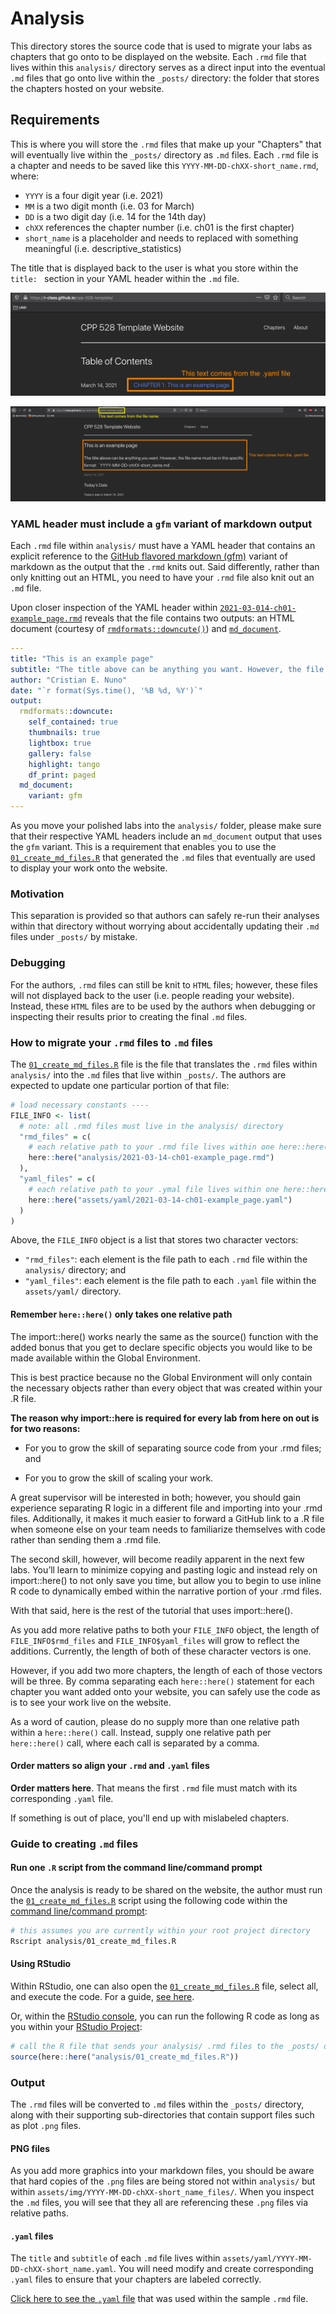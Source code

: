 # Analysis

This directory stores the source code that is used to migrate your labs as chapters that go onto to be displayed on the website. Each `.rmd` file that lives within this `analysis/` directory serves as a direct input into the eventual `.md` files that go onto live within the `_posts/` directory: the folder that stores the chapters hosted on your website.

## Requirements

This is where you will store the `.rmd` files that make up your "Chapters" that will eventually live within the `_posts/` directory as `.md` files. Each `.rmd` file is a chapter and needs to be saved like this `YYYY-MM-DD-chXX-short_name.rmd`, where:

* `YYYY` is a four digit year (i.e. 2021)
* `MM` is a two digit month (i.e. 03 for March)
* `DD` is a two digit day (i.e. 14 for the 14th day)
* `chXX` references the chapter number (i.e. ch01 is the first chapter)
* `short_name` is a placeholder and needs to replaced with something meaningful (i.e. descriptive_statistics)

The title that is displayed back to the user is what you store within the `title: ` section in your YAML header within the `.md` file.

![Screenshot of naming convention as user sees it, part 1](../assets/img/screenshots/chapter_name_on_home_page.png)

![Screenshot of naming convention as user sees it, part 2](../assets/img/screenshots/file_name_convention.png)

### YAML header must include a `gfm` variant of markdown output

Each `.rmd` file within `analysis/` must have a YAML header that contains an explicit reference to the [GitHub flavored markdown (gfm)](https://github.github.com/gfm/#what-is-github-flavored-markdown-) variant of markdown as the output that the `.rmd` knits out. Said differently, rather than only knitting out an HTML, you need to have your `.rmd` file also knit out an `.md` file.

Upon closer inspection of the YAML header within [`2021-03-014-ch01-example_page.rmd`](2021-03-014-ch01-example_page.rmd) reveals that the file contains two outputs: an HTML document (courtesy of [`rmdformats::downcute()`](https://github.com/juba/rmdformats#rmdformats)) and [`md_document`](https://bookdown.org/yihui/rmarkdown/markdown-document.html).

```yaml
---
title: "This is an example page"
subtitle: "The title above can be anything you want. However, the file name must be in this specific format: `YYYY-MM-DD-chXX-short_name.md`."
author: "Cristian E. Nuno"
date: "`r format(Sys.time(), '%B %d, %Y')`"
output:
  rmdformats::downcute:
    self_contained: true
    thumbnails: true
    lightbox: true
    gallery: false
    highlight: tango
    df_print: paged
  md_document:
    variant: gfm
---
```

As you move your polished labs into the `analysis/` folder, please make sure that their respective YAML headers include an `md_document` output that uses the `gfm` variant. This is a requirement that enables you to use the [`01_create_md_files.R`](01_create_md_files.R) that generated the `.md` files that eventually are used to display your work onto the website.

### Motivation
This separation is provided so that authors can safely re-run their analyses within that directory without worrying about accidentally updating their `.md` files under `_posts/` by mistake. 

### Debugging

For the authors, `.rmd` files can still be knit to `HTML` files; however, these files will not displayed back to the user (i.e. people reading your website). Instead, these `HTML` files are to be used by the authors when debugging or inspecting their results prior to creating the final `.md` files.


### How to migrate your `.rmd` files to `.md` files

The [`01_create_md_files.R`](01_create_md_files.R) file is the file that translates the `.rmd` files within `analysis/` into the `.md` files that live within `_posts/`. The authors are expected to update one particular portion of that file:

```r
# load necessary constants ----
FILE_INFO <- list(
  # note: all .rmd files must live in the analysis/ directory
  "rmd_files" = c(
    # each relative path to your .rmd file lives within one here::here() call
    here::here("analysis/2021-03-14-ch01-example_page.rmd")
  ),
  "yaml_files" = c(
    # each relative path to your .ymal file lives within one here::here() call
    here::here("assets/yaml/2021-03-14-ch01-example_page.yaml")
  )
)
```

Above, the `FILE_INFO` object is a list that stores two character vectors:

* `"rmd_files"`: each element is the file path to each `.rmd` file within the `analysis/` directory; and
* `"yaml_files"`: each element is the file path to each `.yaml` file within the `assets/yaml/` directory.

#### Remember `here::here()` only takes one relative path

The import::here() works nearly the same as the source() function with the added bonus that you get to declare specific objects you would like to be made available within the Global Environment.

This is best practice because no the Global Environment will only contain the necessary objects rather than every object that was created within your .R file.

**The reason why import::here is required for every lab from here on out is for two reasons:**

- For you to grow the skill of separating source code from your .rmd files; and

- For you to grow the skill of scaling your work.

A great supervisor will be interested in both; however, you should gain experience separating R logic in a different file and importing into your .rmd files. Additionally, it makes it much easier to forward a GitHub link to a .R file when someone else on your team needs to familiarize themselves with code rather than sending them a .rmd file.

The second skill, however, will become readily apparent in the next few labs. You’ll learn to minimize copying and pasting logic and instead rely on import::here() to not only save you time, but allow you to begin to use inline R code to dynamically embed within the narrative portion of your .rmd files.

With that said, here is the rest of the tutorial that uses import::here().

As you add more relative paths to both your `FILE_INFO` object, the length of `FILE_INFO$rmd_files` and `FILE_INFO$yaml_files` will grow to reflect the additions. Currently, the length of both of these character vectors is one.

However, if you add two more chapters, the length of each of those vectors will be three. By comma separating each `here::here()` statement for each chapter you want added onto your website, you can safely use the code as is to see your work live on the website.

As a word of caution, please do no supply more than one relative path within a `here::here()` call. Instead, supply one relative path per `here::here()` call, where each call is separated by a comma.

#### Order matters so align your `.rmd` and `.yaml` files

**Order matters here**. That means the first `.rmd` file must match with its corresponding `.yaml` file. 

If something is out of place, you'll end up with mislabeled chapters.

### Guide to creating `.md` files

#### Run one `.R` script from the command line/command prompt
Once the analysis is ready to be shared on the website, the author must run the [`01_create_md_files.R`](01_create_md_files.R) script using the following code within the [command line/command prompt](https://support.rstudio.com/hc/en-us/articles/115010737148-Using-the-RStudio-Terminal#intro):

```bash
# this assumes you are currently within your root project directory
Rscript analysis/01_create_md_files.R
```

#### Using RStudio

Within RStudio, one can also open the [`01_create_md_files.R`](01_create_md_files.R) file, select all, and execute the code. For a guide, [see here](https://support.rstudio.com/hc/en-us/articles/200484448-Editing-and-Executing-Code).

Or, within the [RStudio console](https://support.rstudio.com/hc/en-us/articles/200404846-Working-in-the-Console), you can run the following R code as long as you within your [RStudio Project](https://ds4ps.org/cpp-528-spr-2021/sched/week-02/):

```r
# call the R file that sends your analysis/ .rmd files to the _posts/ directory as .md files
source(here::here("analysis/01_create_md_files.R"))
```

### Output

The `.rmd` files will be converted to `.md` files within the `_posts/` directory, along with their supporting sub-directories that contain support files such as plot `.png` files.

#### PNG files

As you add more graphics into your markdown files, you should be aware that hard copies of the `.png` files are being stored not within `analysis/` but within `assets/img/YYYY-MM-DD-chXX-short_name_files/`. When you inspect the `.md` files, you will see that they all are referencing these `.png` files via relative paths.

#### `.yaml` files

The `title` and `subtitle` of each `.md` file lives within `assets/yaml/YYYY-MM-DD-chXX-short_name.yaml`. You will need modify and create corresponding `.yaml` files to ensure that your chapters are labeled correctly.

[Click here to see the `.yaml` file](../assets/yaml/2021-03-14-ch01-example_page.yaml) that was used within the sample `.rmd` file.
